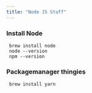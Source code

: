 ```yaml
---
title: "Node JS Stuff"
---
```


### Install Node 

```
 brew install node
 node --version
 npm --version

```

### Packagemanager thingies

```
 brew install yarn
```